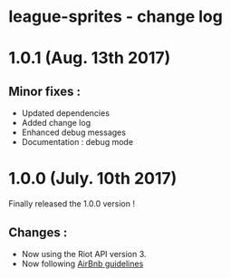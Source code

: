 # league-sprites - change log

# 1.0.1 (Aug. 13th 2017)

## **Minor fixes :**

* Updated dependencies
* Added change log
* Enhanced debug messages
* Documentation : debug mode

# 1.0.0 (July. 10th 2017)

Finally released the 1.0.0 version !

## **Changes :**

* Now using the Riot API version 3.
* Now following [AirBnb guidelines](https://github.com/airbnb/javascript)
